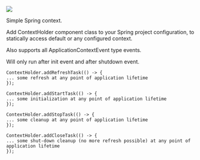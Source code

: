 [![](https://jitpack.io/v/laim0nas100/SimpleSpringContext.svg)](https://jitpack.io/#laim0nas100/SimpleSpringContext)

Simple Spring context.

Add ContextHolder component class to your Spring project configuration, to statically access default or any configured context.

Also supports all ApplicationContextEvent type events.

Will only run after init event and after shutdown event.

    ContextHolder.addRefreshTask(() -> {
    ... some refresh at any point of application lifetime
    });

    ContextHolder.addStartTask(() -> {
    ... some initialization at any point of application lifetime
    });

    ContextHolder.addStopTask(() -> {
    ... some cleanup at any point of application lifetime
    });

    ContextHolder.addCloseTask(() -> {
    ... some shut-down cleanup (no more refresh possible) at any point of application lifetime
    });



